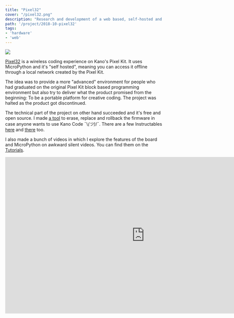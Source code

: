 ```yaml
---
title: "Pixel32"
cover: "/pixel32.png"
description: "Research and development of a web based, self-hosted and wireless MicroPython coding experience for Kano's Pixel Kit."
path: '/project/2018-10-pixel32'
tags:
- 'hardware'
- 'web'
---
```


![](./pixel32.png)

[Pixel32](https://murilopolese.github.io/kano-pixel-kit-pixel32-docs/) is a wireless coding experience on Kano's Pixel Kit. It uses MicroPython and it's "self hosted", meaning you can access it offline through a local network created by the Pixel Kit.

The idea was to provide a more "advanced" environment for people who had graduated on the original Pixel Kit block based programming environment but also try to deliver what the product promised from the beginning: To be a portable platform for creative coding. The project was halted as the product got discontinued.

The technical part of the project on other hand succeeded and it's free and open source. I made [a tool](https://github.com/murilopolese/kano-pixel-kit-flash-tool) to erase, replace and rollback the firmware in case anyone wants to use Kano Code ¯\\_(ツ)_/¯. There are a few Instructables [here](https://www.instructables.com/id/Flashing-MicroPython-on-Kano-Pixel-Kit/) and [there](https://www.instructables.com/id/Pixel-Kit-Running-MicroPython-First-Steps/) too.

I also made a bunch of videos in which I explore the features of the board and MicroPython on awkward silent videos. You can find them on the [Tutorials](https://murilopolese.github.io/kano-pixel-kit-pixel32-docs/tutorials).

<iframe width="890" height="500" src="https://www.youtube-nocookie.com/embed/WwJYu46zBPQ" frameborder="0" allow="accelerometer; autoplay; encrypted-media; gyroscope; picture-in-picture" allowfullscreen></iframe>
